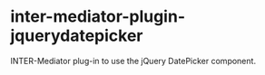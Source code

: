 # inter-mediator-plugin-jquerydatepicker
INTER-Mediator plug-in to use the jQuery DatePicker component.
